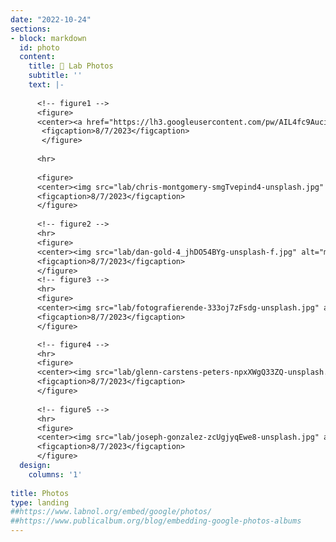 ```yaml
---
date: "2022-10-24"
sections:
- block: markdown
  id: photo
  content:
    title: 📸 Lab Photos
    subtitle: ''
    text: |-
    
      <!-- figure1 -->
      <figure>
      <center><a href="https://lh3.googleusercontent.com/pw/AIL4fc9AuciX07C5ZrdmrGK6U1aDCox1BVvbgRrZuQxvG6Wuq4mlEDKnQrUnWaXElgZpnApWze97-fQWZoTMhXhXw3u8f3oTeU72IgzcrOgOelhLw1_-dok=w2400?source=screenshot.guru"> <img src="https://lh3.googleusercontent.com/pw/AIL4fc9AuciX07C5ZrdmrGK6U1aDCox1BVvbgRrZuQxvG6Wuq4mlEDKnQrUnWaXElgZpnApWze97-fQWZoTMhXhXw3u8f3oTeU72IgzcrOgOelhLw1_-dok=w600-h315-p-k" width="100%"/> </a></center>
       <figcaption>8/7/2023</figcaption>
       </figure>
      
      <hr>
      
      <figure>
      <center><img src="lab/chris-montgomery-smgTvepind4-unsplash.jpg" alt="mass-spec" width="100%"></center>
      <figcaption>8/7/2023</figcaption>
      </figure>
      
      <!-- figure2 -->
      <hr>
      <figure>
      <center><img src="lab/dan-gold-4_jhDO54BYg-unsplash-f.jpg" alt="mass-spec" width="100%"></center>
      <figcaption>8/7/2023</figcaption>
      </figure>
      <!-- figure3 -->
      <hr>
      <figure>
      <center><img src="lab/fotografierende-333oj7zFsdg-unsplash.jpg" alt="mass-spec" width="100%"></center>
      <figcaption>8/7/2023</figcaption>
      </figure>

      <!-- figure4 -->
      <hr>
      <figure>
      <center><img src="lab/glenn-carstens-peters-npxXWgQ33ZQ-unsplash.jpg" alt="mass-spec" width="100%"></center>
      <figcaption>8/7/2023</figcaption>
      </figure>
      
      <!-- figure5 -->
      <hr>
      <figure>
      <center><img src="lab/joseph-gonzalez-zcUgjyqEwe8-unsplash.jpg" alt="mass-spec" width="100%"></center>
      <figcaption>8/7/2023</figcaption>
      </figure>
  design:
    columns: '1'
    
title: Photos
type: landing
##https://www.labnol.org/embed/google/photos/
##https://www.publicalbum.org/blog/embedding-google-photos-albums
---
```

